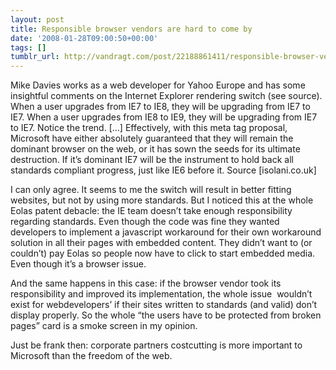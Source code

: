 ```yaml
---
layout: post
title: Responsible browser vendors are hard to come by
date: '2008-01-28T09:00:50+00:00'
tags: []
tumblr_url: http://vandragt.com/post/22188861411/responsible-browser-vendors-are-hard-to-come-by
---
```

Mike Davies works as a web developer for Yahoo Europe and has some insightful comments on the Internet Explorer rendering switch (see source).
When a user upgrades from IE7 to IE8, they will be upgrading from IE7 to IE7. When a user upgrades from IE8 to IE9, they will be upgrading from IE7 to IE7. Notice the trend. […]
Effectively, with this meta tag proposal, Microsoft have either absolutely guaranteed that they will remain the dominant browser on the web, or it has sown the seeds for its ultimate destruction. If it’s dominant IE7 will be the instrument to hold back all standards compliant progress, just like IE6 before it.
Source [isolani.co.uk]

I can only agree. It seems to me the switch will result in better fitting websites, but not by using more standards. But I noticed this at the whole Eolas patent debacle: the IE team doesn’t take enough responsibility regarding standards. Even though the code was fine they wanted developers to implement a javascript workaround for their own workaround solution in all their pages with embedded content. They didn’t want to (or couldn’t) pay Eolas so people now have to click to start embedded media. Even though it’s a browser issue.

And the same happens in this case: if the browser vendor took its responsibility and improved its implementation, the whole issue  wouldn’t exist for webdevelopers’ if their sites written to standards (and valid) don’t display properly. So the whole “the users have to be protected from broken pages” card is a smoke screen in my opinion.

Just be frank then: corporate partners costcutting is more important to Microsoft than the freedom of the web.
